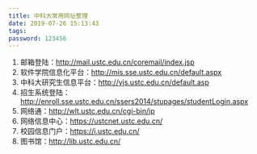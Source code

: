 ```yaml
---
title: 中科大常用网址整理
date: 2019-07-26 15:13:43
tags:
password: 123456
---
```


1. 邮箱登陆：http://mail.ustc.edu.cn/coremail/index.jsp
2. 软件学院信息化平台：http://mis.sse.ustc.edu.cn/default.aspx
3. 中科大研究生信息平台：http://yjs.ustc.edu.cn/default.asp
4. 招生系统登陆：http://enroll.sse.ustc.edu.cn/ssers2014/stupages/studentLogin.aspx
5. 网络通：http://wlt.ustc.edu.cn/cgi-bin/ip
6. 网络信息中心：https://ustcnet.ustc.edu.cn/
7. 校园信息门户：https://i.ustc.edu.cn/
8. 图书馆：http://lib.ustc.edu.cn/
